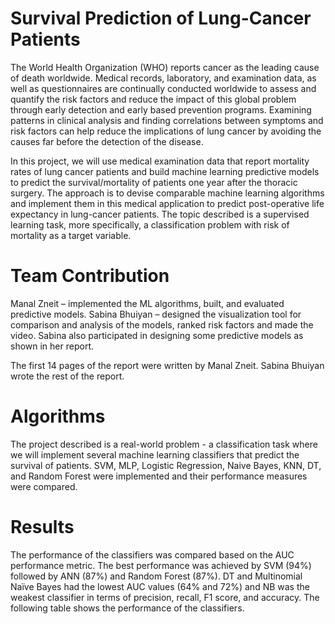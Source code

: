 # Survival Prediction of Lung-Cancer Patients
The World Health Organization (WHO) reports cancer as the leading cause of death worldwide. Medical records, laboratory, and examination data, as well as questionnaires are continually conducted worldwide to assess and quantify the risk factors and reduce the impact of this global problem through early detection and early based prevention programs. Examining patterns in clinical analysis and finding correlations between symptoms and risk factors can help reduce the implications of lung cancer by avoiding the causes far before the detection of the disease.

In this project, we will use medical examination data that report mortality rates of lung cancer patients and build machine learning predictive models to predict the survival/mortality of patients one year after the thoracic surgery. The approach is to devise comparable machine learning algorithms and implement them in this medical application to predict post-operative life expectancy in lung-cancer patients. The topic described is a supervised learning task, more specifically, a classification problem with risk of mortality as a target variable.

# Team Contribution
Manal Zneit – implemented the ML algorithms, built, and evaluated predictive models.
Sabina Bhuiyan – designed the visualization tool for comparison and analysis of the models, ranked risk factors and made the video. Sabina also participated in designing some predictive models as shown in her report.

The first 14 pages of the report were written by Manal Zneit. Sabina Bhuiyan wrote the rest of the report.


# Algorithms
The project described is a real-world problem - a classification task where we will implement several machine learning classifiers that predict the survival of patients. SVM, MLP, Logistic Regression, Naive Bayes, KNN, DT, and Random Forest were implemented and their performance measures were compared. 


# Results
The performance of the classifiers was compared based on the AUC performance metric. The best performance was achieved by SVM (94%) followed by ANN (87%) and Random Forest (87%). DT and Multinomial Naïve Bayes had the lowest AUC values (64% and 72%) and NB was the weakest classifier in terms of precision, recall, F1 score, and accuracy. The following table shows the performance of the classifiers.

